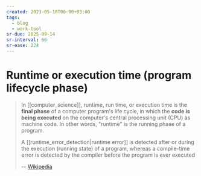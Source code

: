 ```yaml
---
created: 2023-05-18T00:00+03:00
tags:
  - blog
  - work-tool
sr-due: 2025-09-14
sr-interval: 66
sr-ease: 224
---
```


# Runtime or execution time (program lifecycle phase)

> In [[computer_science]], runtime, run time, or execution time is the **final phase** of a computer program's life cycle, in which the **code is being executed** on the computer's central processing unit (CPU) as machine code. In other words, "runtime" is the running phase of a program.
>
> A [[runtime_error_detection|runtime error]] is detected after or during the execution (running state) of a program, whereas a compile-time error is detected by the compiler before the program is ever executed
>
> -- [Wikipedia](https://en.wikipedia.org/wiki/Runtime_(program_lifecycle_phase))

